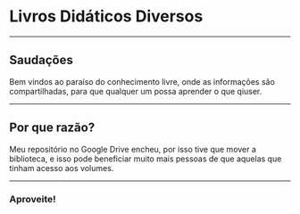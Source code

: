 # Livros Didáticos Diversos
__________________________________________________________________________________________________________________
## Saudações
Bem vindos ao paraíso do conhecimento livre, onde as informações são compartilhadas, para que qualquer um possa 
aprender o que qiuser.
__________________________________________________________________________________________________________________

## Por que razão?
Meu repositório no Google Drive encheu, por isso tive que mover a biblioteca, 
e isso pode beneficiar muito mais pessoas de que aquelas que tinham acesso aos volumes.

_________________________________________________________________________________________________________________

### Aproveite!
